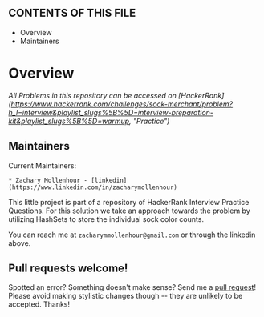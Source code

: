 CONTENTS OF THIS FILE
---------------------

 * Overview
 * Maintainers

# Overview

*All Problems in this repository can be accessed on [HackerRank] (https://www.hackerrank.com/challenges/sock-merchant/problem?h_l=interview&playlist_slugs%5B%5D=interview-preparation-kit&playlist_slugs%5B%5D=warmup, "Practice")*

## Maintainers

Current Maintainers:

    * Zachary Mollenhour - [linkedin](https://www.linkedin.com/in/zacharymollenhour)

This little project is part of a repository of HackerRank Interview Practice Questions. For this solution
we take an approach towards the problem by utilizing HashSets to store the individual sock color counts. 

You can reach me at `zacharymmollenhour@gmail.com` or through the linkedin above. 

## Pull requests welcome!

Spotted an error? Something doesn't make sense? Send me a [pull
request](https://github.com/zacharymollenhour/HackerRank/pulls)! Please avoid making
stylistic changes though -- they are unlikely to be accepted. Thanks!
